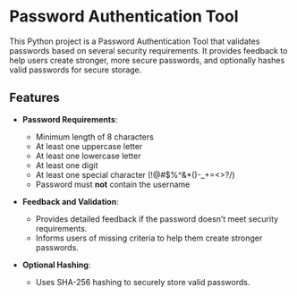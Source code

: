 # Password Authentication Tool

This Python project is a Password Authentication Tool that validates passwords based on several security requirements. It provides feedback to help users create stronger, more secure passwords, and optionally hashes valid passwords for secure storage.

## Features

- **Password Requirements**:
  - Minimum length of 8 characters
  - At least one uppercase letter
  - At least one lowercase letter
  - At least one digit
  - At least one special character (!@#$%^&*()-_+=<>?/)
  - Password must **not** contain the username

- **Feedback and Validation**: 
  - Provides detailed feedback if the password doesn’t meet security requirements.
  - Informs users of missing criteria to help them create stronger passwords.

- **Optional Hashing**: 
  - Uses SHA-256 hashing to securely store valid passwords.
